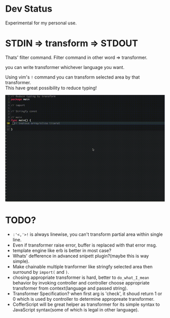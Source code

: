 # Dev Status
Experimental for my personal use.

# STDIN => transform => STDOUT

Thats' filter command.
Filter command in other word => transformer.

you can write transformer whichever language you want.  

Using vim's `!` command you can transform selected area by that transformer.  
This have great possibility to reduce typing!  

![Movie](https://raw.githubusercontent.com/t9md/t9md/772e1fe5287a29c01b3bb2418f757aa29785a4f8/img/transform.gif)

# TODO?
* `:'<,'>!` is always linewise, you can't transform partial area within single line.
* Even if transformer raise error, buffer is replaced with that error msg.
* template engine like erb is better in most case?
* Whats' defference in advanced snipett plugin?(maybe this is way simple).
* Make chainable multiple tranformer like stringfy selected area then surround by `import(` and `)`.
* chosing appropriate transformer is hard, better to `do_what_I_mean` behavior by invoking controller and controller choose appropriate transformer from context(language and passed string).
* Transformer Specification? when first arg is 'check', it shoud return 1 or 0 which is used by controller to determine appropreate transformer.
* CofferScript will be great helper as transformer for its simple syntax to JavaScript syntax(some of which is legal in other language).
